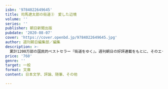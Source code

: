 ```yaml
---
isbn: '9784022649645'
title: 司馬遼太郎の街道③　愛した辺境
volume: ''
series: ''
publisher: 朝日新聞出版
pubdate: '2020-08-07'
cover: 'https://cover.openbd.jp/9784022649645.jpg'
author: 週刊朝日編集部／編集
description: >-
  累計1200万部の国民的ベストセラー『街道をゆく』。週刊朝日の好評連載をもとに、そのエッンス、旅の楽しみ方を文庫３冊に凝縮！　第３巻の「愛した辺境」では、「モンゴル紀行」「オホーツク街道」「愛蘭土（アイルランド）紀行」などを収録。
price: '760'
genre: ''
target: 一般
format: 文庫
content: 日本文学、評論、随筆、その他

---
```

